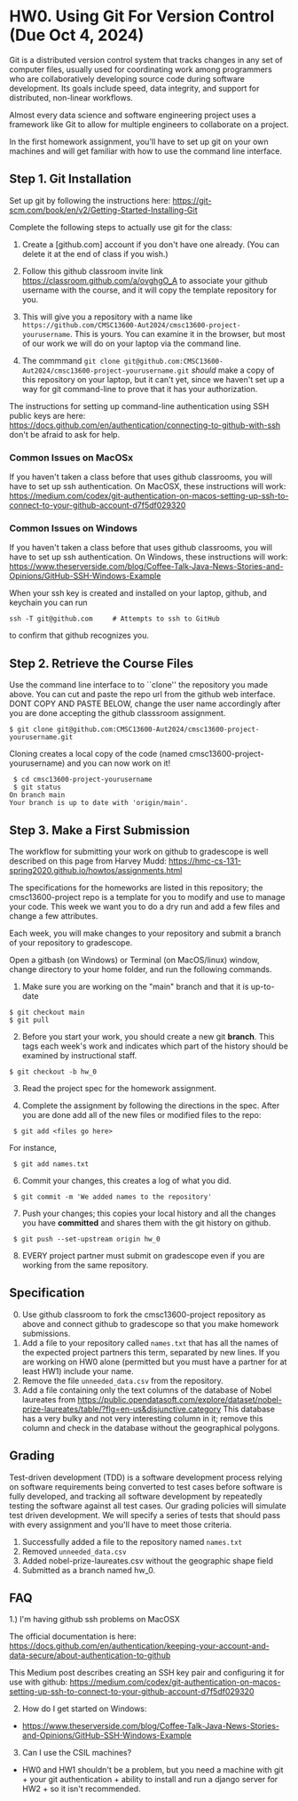 # HW0. Using Git For Version Control  (Due Oct 4, 2024)
Git is a distributed version control system that tracks changes in any set of computer files, usually used for coordinating work among programmers who are collaboratively developing source code during software development. Its goals include speed, data integrity, and support for distributed, non-linear workflows.

Almost every data science and software engineering project uses a framework like Git to allow for multiple engineers to collaborate on a project.

In the first homework assignment, you'll have to set up git on your own machines and will get familiar with how to use the command line interface.

## Step 1. Git Installation
Set up git by following the instructions here: https://git-scm.com/book/en/v2/Getting-Started-Installing-Git

Complete the following steps to actually use git for the class:
1. Create a [github.com] account if you don't have one already.  (You can delete it at the end of class if you wish.)
2. Follow this github classroom invite link https://classroom.github.com/a/ovghgO_A 
 to associate your github username with the course, and it will copy the template repository for you.   
3.  This will give you a repository with a name like `https://github.com/CMSC13600-Aut2024/cmsc13600-project-yourusername`.  This is yours.  You can examine it in the browser, but most of our work we will do on your laptop via the command line.

4.  The commmand `git clone git@github.com:CMSC13600-Aut2024/cmsc13600-project-yourusername.git` *should* make a copy of this repository on your laptop, but it can't yet, since we haven't set up a way for git command-line to prove that it has your authorization.  

The instructions for setting up command-line authentication using SSH public keys are here: https://docs.github.com/en/authentication/connecting-to-github-with-ssh  don't be afraid to ask for help.

### Common Issues on MacOSx
If you haven't taken a class before that uses github classrooms, you will have to set up ssh authentication. On MacOSX, these instructions will work: https://medium.com/codex/git-authentication-on-macos-setting-up-ssh-to-connect-to-your-github-account-d7f5df029320

### Common Issues on Windows
If you haven't taken a class before that uses github classrooms, you will have to set up ssh authentication. On Windows, these instructions will work: https://www.theserverside.com/blog/Coffee-Talk-Java-News-Stories-and-Opinions/GitHub-SSH-Windows-Example

When your ssh key is created and installed on your laptop, github, and keychain you can run

```
ssh -T git@github.com     # Attempts to ssh to GitHub
```

to confirm that github recognizes you. 

## Step 2. Retrieve the Course Files  
Use the command line interface to to ``clone'' the
repository you made above. You can cut and paste the repo url from the github web interface. DONT COPY AND PASTE BELOW, change the user name accordingly after you are done accepting the github classsroom assignment.
```
$ git clone git@github.com:CMSC13600-Aut2024/cmsc13600-project-yourusername.git 
```
Cloning creates a local copy of the code (named cmsc13600-project-yourusername) and you can now work on it!

```
 $ cd cmsc13600-project-yourusername
 $ git status
On branch main
Your branch is up to date with 'origin/main'.
```

## Step 3. Make a First Submission
The workflow for submitting your work on github to gradescope is well described on this page from Harvey Mudd: https://hmc-cs-131-spring2020.github.io/howtos/assignments.html 

The specifications for the homeworks are listed in this repository; the cmsc13600-project repo is a template for you to modify and use to manage your code.  This week we want you to do a dry run and add a few files and change a few attributes.

Each week, you will make changes to your repository and submit a branch of your repository to gradescope.

Open a gitbash (on Windows) or Terminal (on MacOS/linux) window, change directory to your home folder, and run the following commands.

1. Make sure you are working on the "main" branch and that it is up-to-date
```
$ git checkout main
$ git pull
```
2. Before you start your work, you should create a new git **branch**. This tags each week's work and indicates which part of the history should be examined by instructional staff.
```
$ git checkout -b hw_0
```
3. Read the project spec for the homework assignment.  

4. Complete the assignment by following the directions in the spec. After you are done add all of the new files or modified files to the repo:

```
 $ git add <files go here>
```
For instance, 
```
 $ git add names.txt
```

6. Commit your changes, this creates a log of what you did.

```
 $ git commit -m 'We added names to the repository'
```

7. Push your changes; this copies your local history and all the changes you have **committed** and shares them with the git history on github.  
```
 $ git push --set-upstream origin hw_0
```

8. EVERY project partner must submit on gradescope even if you are working from the same repository.


## Specification
0.  Use github classroom to fork the cmsc13600-project repository as above and connect github to gradescope so that you make homework submissions.
1.  Add a file to your repository called `names.txt` that has all the names of the expected project partners this term, separated by new lines.  If you are working on HW0 alone (permitted but you must have a partner for at least HW1) include your name.
2.  Remove the file `unneeded_data.csv` from the repository.
3.  Add a file containing only the text columns of the database of Nobel laureates from https://public.opendatasoft.com/explore/dataset/nobel-prize-laureates/table/?flg=en-us&disjunctive.category    This database has a very bulky and not very interesting column in it; remove this column and check in the database without the geographical polygons.

## Grading
Test-driven development (TDD) is a software development process relying on software requirements being converted to test cases before software is fully developed, and tracking all software development by repeatedly testing the software against all test cases. Our grading policies will simulate test driven development. We will specify a series of tests that should pass with every assignment and you'll have to meet those criteria.

1. Successfully added a file to the repository named `names.txt`
2. Removed `unneeded_data.csv`
3. Added nobel-prize-laureates.csv without the geographic shape field
4. Submitted as a branch named hw_0.

## FAQ
1.) I'm having github ssh problems on MacOSX

The official documentation is here:
https://docs.github.com/en/authentication/keeping-your-account-and-data-secure/about-authentication-to-github

This Medium post describes creating an SSH key pair and configuring it for use with github:
https://medium.com/codex/git-authentication-on-macos-setting-up-ssh-to-connect-to-your-github-account-d7f5df029320

2. How do I get started on Windows:
* https://www.theserverside.com/blog/Coffee-Talk-Java-News-Stories-and-Opinions/GitHub-SSH-Windows-Example

3. Can I use the CSIL machines?
* HW0 and HW1 shouldn't be a problem, but you need a machine with git + your git authentication + ability to install and run a django server for HW2 + so it isn't recommended.
